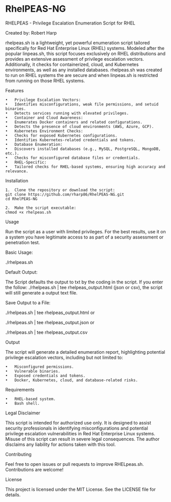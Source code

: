 # RhelPEAS-NG

RHELPEAS - Privilege Escalation Enumeration Script for RHEL

Created by: Robert Harp

rhelpeas.sh is a lightweight, yet powerful enumeration script tailored specifically for Red Hat Enterprise Linux (RHEL) systems. Modeled after the popular linpeas.sh, this script focuses exclusively on RHEL distributions and provides an extensive assessment of privilege escalation vectors. Additionally, it checks for containerized, cloud, and Kubernetes environments, as well as any installed databases. rhelpeas.sh was created to run on RHEL systems the are secure and when linpeas.sh is restricted from running on those RHEL systems. 

Features

	•	Privilege Escalation Vectors:
	•	Identifies misconfigurations, weak file permissions, and setuid binaries.
	•	Detects services running with elevated privileges.
	•	Container and Cloud Awareness:
	•	Enumerates Docker containers and related configurations.
	•	Detects the presence of cloud environments (AWS, Azure, GCP).
	•	Kubernetes Environment Checks:
	•	Checks for exposed Kubernetes configurations.
	•	Identifies Kubernetes-related credentials and tokens.
	•	Database Enumeration:
	•	Discovers installed databases (e.g., MySQL, PostgreSQL, MongoDB, etc.).
	•	Checks for misconfigured database files or credentials.
	•	RHEL-Specific:
	•	Tailored checks for RHEL-based systems, ensuring high accuracy and relevance.

Installation

	1.	Clone the repository or download the script:
 	git clone https://github.com/rharp86/RhelPEAS-NG.git
  	cd RhelPEAS-NG
   
	2.	Make the script executable:
 	chmod +x rhelpeas.sh

Usage

Run the script as a user with limited privileges. For the best results, use it on a system you have legitimate access to as part of a security assessment or penetration test.

Basic Usage:

./rhelpeas.sh

Default Output: 

The Script defaults the output to txt by the coding in the script. If you enter the follow: ./rhelpeas.sh | tee rhelpeas_output.html (json or csv), the script will still generate a output text file. 

Save Output to a File:

./rhelpeas.sh | tee rhelpeas_output.html or 

./rhelpeas.sh | tee rhelpeas_output.json or 

./rhelpeas.sh | tee rhelpeas_output.csv

Output

The script will generate a detailed enumeration report, highlighting potential privilege escalation vectors, including but not limited to:

	•	Misconfigured permissions.
	•	Vulnerable binaries.
	•	Exposed credentials and tokens.
	•	Docker, Kubernetes, cloud, and database-related risks.

Requirements

	•	RHEL-based system.
	•	Bash shell.

Legal Disclaimer

This script is intended for authorized use only. It is designed to assist security professionals in identifying misconfigurations and potential privilege escalation vulnerabilities in Red Hat Enterprise Linux systems. Misuse of this script can result in severe legal consequences. The author disclaims any liability for actions taken with this tool.

Contributing

Feel free to open issues or pull requests to improve RHELpeas.sh. Contributions are welcome!

License

This project is licensed under the MIT License. See the LICENSE file for details.
